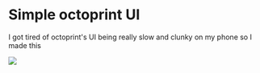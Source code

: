 # Simple octoprint UI

I got tired of octoprint's UI being really slow and clunky on my phone so I made this


![](https://i.imgur.com/Asxf2Tb.png)

